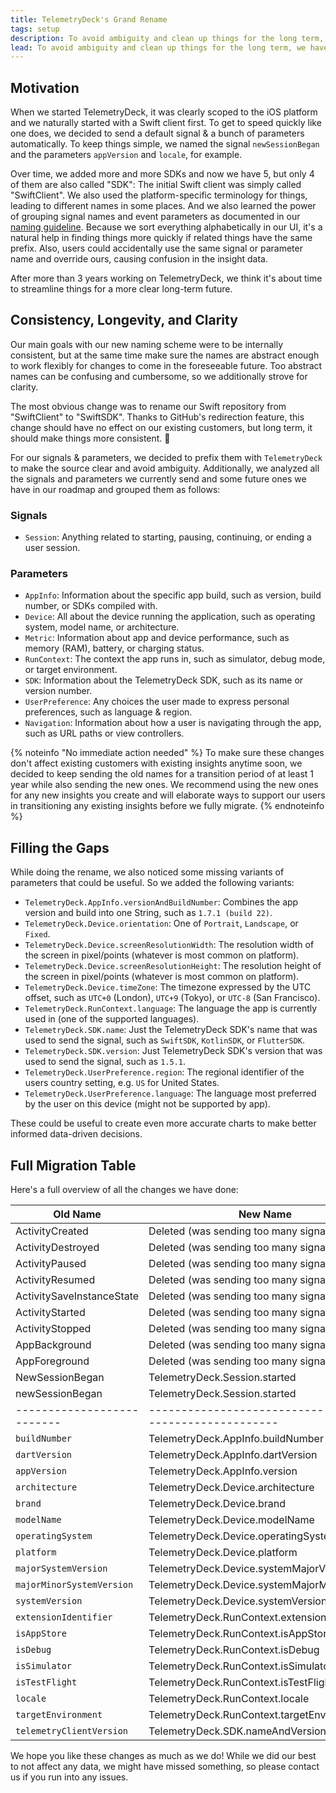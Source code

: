 ```yaml
---
title: TelemetryDeck's Grand Rename
tags: setup
description: To avoid ambiguity and clean up things for the long term, we have decided to rename quite a few things in all the TelemetryDeck SDKs. We have laid out a migration path, here's all you need to know about it.
lead: To avoid ambiguity and clean up things for the long term, we have decided to rename quite a few things in all the TelemetryDeck SDKs. We have laid out a migration path, here's all you need to know about it.
---
```


## Motivation

When we started TelemetryDeck, it was clearly scoped to the iOS platform and we naturally started with a Swift client first. To get to speed quickly like one does, we decided to send a default signal & a bunch of parameters automatically. To keep things simple, we named the signal `newSessionBegan` and the parameters `appVersion` and `locale`, for example.

Over time, we added more and more SDKs and now we have 5, but only 4 of them are also called "SDK": The initial Swift client was simply called "SwiftClient". We also used the platform-specific terminology for things, leading to different names in some places. And we also learned the power of grouping signal names and event parameters as documented in our [naming guideline](https://telemetrydeck.com/docs/articles/signal-type-naming/). Because we sort everything alphabetically in our UI, it's a natural help in finding things more quickly if related things have the same prefix. Also, users could accidentally use the same signal or parameter name and override ours, causing confusion in the insight data.

After more than 3 years working on TelemetryDeck, we think it's about time to streamline things for a more clear long-term future.

## Consistency, Longevity, and Clarity

Our main goals with our new naming scheme were to be internally consistent, but at the same time make sure the names are abstract enough to work flexibly for changes to come in the foreseeable future. Too abstract names can be confusing and cumbersome, so we additionally strove for clarity.

The most obvious change was to rename our Swift repository from "SwiftClient" to "SwiftSDK". Thanks to GitHub's redirection feature, this change should have no effect on our existing customers, but long term, it should make things more consistent. 🎉

For our signals & parameters, we decided to prefix them with `TelemetryDeck` to make the source clear and avoid ambiguity. Additionally, we analyzed all the signals and parameters we currently send and some future ones we have in our roadmap and grouped them as follows:

### Signals

- `Session`: Anything related to starting, pausing, continuing, or ending a user session.

### Parameters

- `AppInfo`: Information about the specific app build, such as version, build number, or SDKs compiled with.
- `Device`: All about the device running the application, such as operating system, model name, or architecture.
- `Metric`: Information about app and device performance, such as memory (RAM), battery, or charging status.
- `RunContext`: The context the app runs in, such as simulator, debug mode, or target environment.
- `SDK`: Information about the TelemetryDeck SDK, such as its name or version number.
- `UserPreference`: Any choices the user made to express personal preferences, such as language & region.
- `Navigation`: Information about how a user is navigating through the app, such as URL paths or view controllers.

{% noteinfo "No immediate action needed" %}
To make sure these changes don't affect existing customers with existing insights anytime soon, we decided to keep sending the old names for a transition period of at least 1 year while also sending the new ones. We recommend using the new ones for any new insights you create and will elaborate ways to support our users in transitioning any existing insights before we fully migrate.
{% endnoteinfo %}

## Filling the Gaps

While doing the rename, we also noticed some missing variants of parameters that could be useful. So we added the following variants:

- `TelemetryDeck.AppInfo.versionAndBuildNumber`: Combines the app version and build into one String, such as `1.7.1 (build 22)`.
- `TelemetryDeck.Device.orientation`: One of `Portrait`, `Landscape`, or `Fixed`.
- `TelemetryDeck.Device.screenResolutionWidth`: The resolution width of the screen in pixel/points (whatever is most common on platform).
- `TelemetryDeck.Device.screenResolutionHeight`: The resolution height of the screen in pixel/points (whatever is most common on platform).
- `TelemetryDeck.Device.timeZone`: The timezone expressed by the UTC offset, such as `UTC+0` (London), `UTC+9` (Tokyo), or `UTC-8` (San Francisco).
- `TelemetryDeck.RunContext.language`: The language the app is currently used in (one of the supported languages).
- `TelemetryDeck.SDK.name`: Just the TelemetryDeck SDK's name that was used to send the signal, such as `SwiftSDK`, `KotlinSDK`, or `FlutterSDK`.
- `TelemetryDeck.SDK.version`: Just TelemetryDeck SDK's version that was used to send the signal, such as `1.5.1`.
- `TelemetryDeck.UserPreference.region`: The regional identifier of the users country setting, e.g. `US` for United States.
- `TelemetryDeck.UserPreference.language`: The language most preferred by the user on this device (might not be supported by app).

These could be useful to create even more accurate charts to make better informed data-driven decisions.

## Full Migration Table

Here's a full overview of all the changes we have done:

| Old Name                   | New Name                                                |
| -------------------------- | ------------------------------------------------------- |
| ActivityCreated            | Deleted (was sending too many signals)                  |
| ActivityDestroyed          | Deleted (was sending too many signals)                  |
| ActivityPaused             | Deleted (was sending too many signals)                  |
| ActivityResumed            | Deleted (was sending too many signals)                  |
| ActivitySaveInstanceState  | Deleted (was sending too many signals)                  |
| ActivityStarted            | Deleted (was sending too many signals)                  |
| ActivityStopped            | Deleted (was sending too many signals)                  |
| AppBackground              | Deleted (was sending too many signals)                  |
| AppForeground              | Deleted (was sending too many signals)                  |
| NewSessionBegan            | TelemetryDeck.Session.started                           |
| newSessionBegan            | TelemetryDeck.Session.started                           |
| -------------------------- | ------------------------------------------------------- |
| `buildNumber`              | TelemetryDeck.AppInfo.buildNumber                       |
| `dartVersion`              | TelemetryDeck.AppInfo.dartVersion                       |
| `appVersion`               | TelemetryDeck.AppInfo.version                           |
| `architecture`             | TelemetryDeck.Device.architecture                       |
| `brand`                    | TelemetryDeck.Device.brand                              |
| `modelName`                | TelemetryDeck.Device.modelName                          |
| `operatingSystem`          | TelemetryDeck.Device.operatingSystem                    |
| `platform`                 | TelemetryDeck.Device.platform                           |
| `majorSystemVersion`       | TelemetryDeck.Device.systemMajorVersion                 |
| `majorMinorSystemVersion`  | TelemetryDeck.Device.systemMajorMinorVersion            |
| `systemVersion`            | TelemetryDeck.Device.systemVersion                      |
| `extensionIdentifier`      | TelemetryDeck.RunContext.extensionIdentifier            |
| `isAppStore`               | TelemetryDeck.RunContext.isAppStore                     |
| `isDebug`                  | TelemetryDeck.RunContext.isDebug                        |
| `isSimulator`              | TelemetryDeck.RunContext.isSimulator                    |
| `isTestFlight`             | TelemetryDeck.RunContext.isTestFlight                   |
| `locale`                   | TelemetryDeck.RunContext.locale                         |
| `targetEnvironment`        | TelemetryDeck.RunContext.targetEnvironment              |
| `telemetryClientVersion`   | TelemetryDeck.SDK.nameAndVersion                        |

We hope you like these changes as much as we do!
While we did our best to not affect any data, we might have missed something, so please contact us if you run into any issues.
